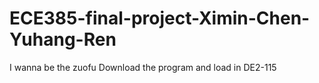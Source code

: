 # ECE385-final-project-Ximin-Chen-Yuhang-Ren
I wanna be the zuofu
Download the program and load in DE2-115
